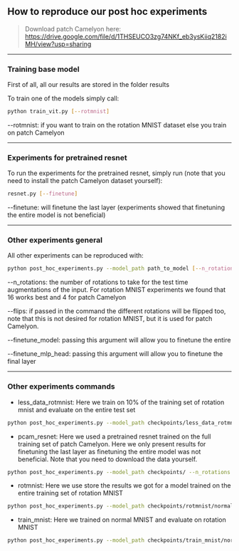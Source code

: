 ## How to reproduce our post hoc experiments

> Download patch Camelyon here:
https://drive.google.com/file/d/1THSEUCO3zg74NKf_eb3ysKiiq2182iMH/view?usp=sharing

---
### Training base model
First of all, all our results are stored in the folder results

To train one of the models simply call:
```bash
python train_vit.py [--rotmnist]
```

--rotmnist: if you want to train on the rotation MNIST dataset else you train on patch Camelyon

---

### Experiments for pretrained resnet
To run the experiments for the pretrained resnet, simply run (note that you need to install the patch Camelyon dataset yourself):
```bash
resnet.py [--finetune]
```

--finetune: will finetune the last layer (experiments showed that finetuning the entire model is not beneficial)

---

### Other experiments general
All other experiments can be reproduced with:
```bash
python post_hoc_experiments.py --model_path path_to_model [--n_rotations] [--flips] [--finetune_model] [--finetune_mlp_head] [--pcam]
```

--n_rotations: the number of rotations to take for the test time augmentations of the input. For rotation MNIST experiments we found that 16 works best and 4 for patch Camelyon

--flips: if passed in the command the different rotations will be flipped too, note that this is not desired for rotation MNIST, but it is used for patch Camelyon.

--finetune_model: passing this argument will allow you to finetune the entire 

--finetune_mlp_head: passing this argument will allow you to finetune the final layer

---

### Other experiments commands
- less_data_rotmnist: Here we train on 10% of the training set of rotation mnist and evaluate on the entire test set
```bash
python post_hoc_experiments.py --model_path checkpoints/less_data_rotmnist/normal_vit.pt --n_rotations 16 --less_data [--finetune_model] [--finetune_mlp_head] 
```
- pcam_resnet: Here we used a pretrained resnet trained on the full training set of patch Camelyon. Here we only present results for finetuning the last layer as finetuning the entire model was not beneficial. Note that you need to download the data yourself. 
```bash
python post_hoc_experiments.py --model_path checkpoints/ --n_rotations 4 --flips --pcam [--finetune_model] [--finetune_mlp_head]
```
- rotmnist: Here we use store the results we got for a model trained on the entire training set of rotation MNIST
```bash
python post_hoc_experiments.py --model_path checkpoints/rotmnist/normal_vit.pt --n_rotations 16 [--finetune_model] [--finetune_mlp_head]
```
- train_mnist: Here we trained on normal MNIST and evaluate on rotation MNIST
```bash
python post_hoc_experiments.py --model_path checkpoints/train_mnist/normal_vit.pt --n_rotations 16 [--finetune_model] [--finetune_mlp_head]
```